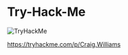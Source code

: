 # Try-Hack-Me

<script src="https://tryhackme.com/badge/1272999"></script> 

<img src="https://tryhackme-badges.s3.amazonaws.com/Craig.Williams.png" alt="TryHackMe">

https://tryhackme.com/p/Craig.Williams 

